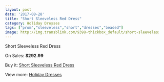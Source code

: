 ```yaml
---
layout: post
date: '2017-08-28'
title: "Short Sleeveless Red Dress"
category: Holiday Dresses
tags: ["prom","sleeveless","short","dresses","beaded"]
image: http://img.transblink.com/9398-thickbox_default/short-sleeveless-red-dress.jpg
---
```

Short Sleeveless Red Dress

On Sales: **$292.99**
<a href="https://www.transblink.com/en/holiday-dresses/3072-short-sleeveless-red-dress.html"><amp-img layout="responsive" width="600" height="600" src="//img.transblink.com/9398-thickbox_default/short-sleeveless-red-dress.jpg" alt="Short Sleeveless Red Dress 0" /></a>
<a href="https://www.transblink.com/en/holiday-dresses/3072-short-sleeveless-red-dress.html"><amp-img layout="responsive" width="600" height="600" src="//img.transblink.com/9400-thickbox_default/short-sleeveless-red-dress.jpg" alt="Short Sleeveless Red Dress 1" /></a>
<a href="https://www.transblink.com/en/holiday-dresses/3072-short-sleeveless-red-dress.html"><amp-img layout="responsive" width="600" height="600" src="//img.transblink.com/9399-thickbox_default/short-sleeveless-red-dress.jpg" alt="Short Sleeveless Red Dress 2" /></a>

Buy it: [Short Sleeveless Red Dress](https://www.transblink.com/en/holiday-dresses/3072-short-sleeveless-red-dress.html "Short Sleeveless Red Dress")

View more: [Holiday Dresses](https://www.transblink.com/en/8-holiday-dresses "Holiday Dresses")